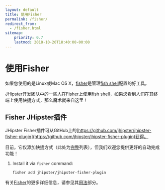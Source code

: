 ```yaml
---
layout: default
title: 使用Fisher
permalink: /fisher/
redirect_from:
  - /fisher.html
sitemap:
    priority: 0.7
    lastmod: 2018-10-20T18:40:00-00:00
---
```


# <i class="fa fa-terminal"></i> 使用Fisher

如果您使用的是Linux或Mac OS X，[fisher](https://github.com/jorgebucaran/fisher)是管理[fish shell](http://fishshell.com/)配置的好工具。

JHipster开发团队中的一些人在Fisher上使用fish shell，如果您看到人们在其终端上使用快捷方式，那么魔术就来自这里！

## Fisher JHipster插件

JHipster Fisher插件可从GitHub上的[https://github.com/jhipster/jhipster-fisher-plugin](https://github.com/jhipster/jhipster-fisher-plugin)获得。

目前，它仅添加快捷方式（此处为[完整](https://github.com/jhipster/jhipster-fisher-plugin/blob/main/conf.d/jhipster.aliases.fish)列表），但我们欢迎您提供更好的自动完成功能！

1. Install it via ``fisher`` command:

   `fisher add jhipster/jhipster-fisher-plugin`

有关[Fisher](https://github.com/jorgebucaran/fisher)的更多详细信息，请参见其[用法](https://github.com/jorgebucaran/fisher#usage)部分。
